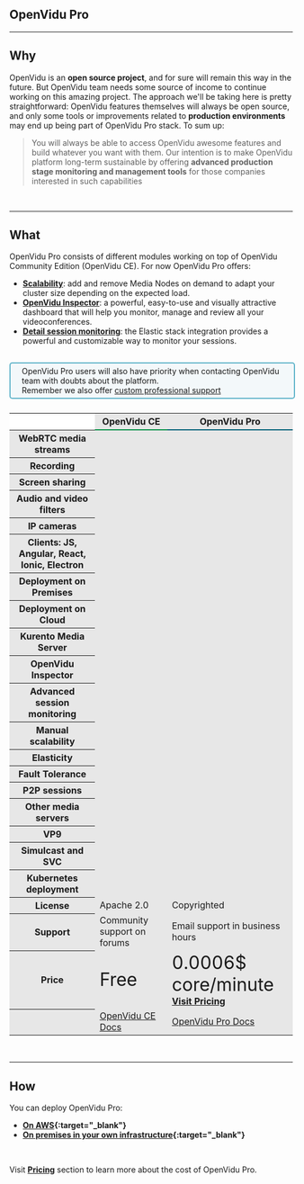 <h2 id="section-title">OpenVidu Pro</h2>
<hr>

## Why

OpenVidu is an **open source project**, and for sure will remain this way in the future. But OpenVidu team needs some source of income to continue working on this amazing project. The approach we'll be taking here is pretty straightforward: OpenVidu features themselves will always be open source, and only some tools or improvements related to **production environments** may end up being part of OpenVidu Pro stack. To sum up:
<br>

> You will always be able to access OpenVidu awesome features and build whatever you want with them. Our intention is to make OpenVidu platform long-term sustainable by offering **advanced production stage monitoring and management tools** for those companies interested in such capabilities

<br>

---

## What

OpenVidu Pro consists of different modules working on top of OpenVidu Community Edition (OpenVidu CE). For now OpenVidu Pro offers:

- **[Scalability](openvidu-pro/scalability/)**: add and remove Media Nodes on demand to adapt your cluster size depending on the expected load.
- **[OpenVidu Inspector](openvidu-pro/openvidu-inspector/)**: a powerful, easy-to-use and visually attractive dashboard that will help you monitor, manage and review all your videoconferences.
- **[Detail session monitoring](openvidu-pro/detailed-session-monitoring/)**: the Elastic stack integration provides a powerful and customizable way to monitor your sessions.

<div style="
    display: table;
    border: 2px solid #0088aa9e;
    border-radius: 5px;
    width: 100%;
    margin-top: 30px;
    margin-bottom: 25px;
    padding: 5px 0 5px 0;
    background-color: rgba(0, 136, 170, 0.04);"><div style="display: table-cell; vertical-align: middle">
    <i class="icon ion-android-alert" style="
    font-size: 50px;
    color: #0088aa;
    display: inline-block;
    padding-left: 25%;
"></i></div>
<div style="
    vertical-align: middle;
    display: table-cell;
    padding-left: 20px;
    padding-right: 20px;
    ">
	OpenVidu Pro users will also have priority when contacting OpenVidu team with doubts about the platform.<br>Remember we also offer <a href="https://openvidu.io/commercial" target="_blank">custom professional support</a>
</div>
</div>

<table class="table table-striped table-pricing" style="background: #e7e7e7">
    <thead>
        <tr>
            <th scope="col" style="background: #fff; border-bottom: 0px;"></th>
            <th scope="col" style=" border-bottom: 2px solid #049145;">OpenVidu CE</th>
            <th scope="col" style="border-bottom: 2px solid #005f76;">OpenVidu Pro</th>
        </tr>
    </thead>
    <tbody>
        <tr>
            <th scope="row">WebRTC media streams</th>
            <td><i class="icon ion-checkmark pricing-table-icon"></i></td>
            <td><i class="icon ion-checkmark pricing-table-icon"></i></td>
        </tr>
        <tr>
            <th scope="row">Recording</th>
            <td><i class="icon ion-checkmark pricing-table-icon"></i></td>
            <td><i class="icon ion-checkmark pricing-table-icon"></i></td>
        </tr>
        <tr>
            <th scope="row">Screen sharing</th>
            <td><i class="icon ion-checkmark pricing-table-icon"></i></td>
            <td><i class="icon ion-checkmark pricing-table-icon"></i></td>
        </tr>
        <tr>
            <th scope="row">Audio and video filters</th>
            <td><i class="icon ion-checkmark pricing-table-icon"></i></td>
            <td><i class="icon ion-checkmark pricing-table-icon"></i></td>
        </tr>
        <tr>
            <th scope="row">IP cameras</th>
            <td><i class="icon ion-checkmark pricing-table-icon"></i></td>
            <td><i class="icon ion-checkmark pricing-table-icon"></i></td>
        </tr>
        <tr>
            <th scope="row">Clients: JS, Angular, React, Ionic, Electron</th>
            <td><i class="icon ion-checkmark pricing-table-icon"></i></td>
            <td><i class="icon ion-checkmark pricing-table-icon"></i></td>
        </tr>
        <tr>
            <th scope="row">Deployment on Premises <i
                    class="icon ion-information-circled pricing-table-icon-info"
                    data-toggle="tooltip" data-placement="right"
                    title="Deploy OpenVidu in your own Linux server"></th>
            <td><i class="icon ion-checkmark pricing-table-icon"></i></td>
            <td><i class="icon ion-checkmark pricing-table-icon"></i></td>
        </tr>
        <tr>
            <th scope="row">Deployment on Cloud <i
                    class="icon ion-information-circled pricing-table-icon-info"
                    data-toggle="tooltip" data-placement="right"
                    title="Deploy OpenVidu in Amazon Web Services"></th>
            <td><i class="icon ion-checkmark pricing-table-icon"></i></td>
            <td><i class="icon ion-checkmark pricing-table-icon"></i></td>
        </tr>
        <tr>
            <th scope="row">Kurento Media Server <i
                    class="icon ion-information-circled pricing-table-icon-info"
                    data-toggle="tooltip" data-placement="right"
                    title="Support for Kurento as core media server"></th>
            <td><i class="icon ion-checkmark pricing-table-icon"></i></td>
            <td><i class="icon ion-checkmark pricing-table-icon"></i></td>
        </tr>
        <tr>
            <th scope="row">OpenVidu Inspector <i
                    class="icon ion-information-circled pricing-table-icon-info"
                    data-toggle="tooltip" data-placement="right"
                    title="A powerful, easy-to-use and visually attractive dashboard to help with session monitoring, management and historical data">
            </th>
            <td><i class="icon ion-close pricing-table-icon"></i></td>
            <td><i class="icon ion-checkmark pricing-table-icon"></i></td>
        </tr>
        <tr>
            <th scope="row">Advanced session monitoring <i
                    class="icon ion-information-circled pricing-table-icon-info"
                    data-toggle="tooltip" data-placement="right"
                    title="Elastic stack integration. Elasticsearch and Kibana provide advanced analysis capabilities">
            </th>
            <td><i class="icon ion-close pricing-table-icon"></i></td>
            <td><i class="icon ion-checkmark pricing-table-icon"></i></td>
        </tr>
        <tr>
            <th scope="row">Manual scalability <i
                    class="icon ion-information-circled pricing-table-icon-info"
                    data-toggle="tooltip" data-placement="right"
                    title="Increment or decrement the number of Media Nodes manually">
            </th>
            <td><i class="icon ion-close pricing-table-icon"></i></td>
            <td><i class="icon ion-checkmark pricing-table-icon"></i></td>
        </tr>
        <tr>
            <th scope="row">Elasticity<i
                    class="icon ion-information-circled pricing-table-icon-info"
                    data-toggle="tooltip" data-placement="right"
                    title="Increment or decrement the number of Media Nodes automatically according to user load">
            </th>
            <td><i class="icon ion-close pricing-table-icon"></i></td>
            <td><i class="icon ion-hammer pricing-table-icon" data-toggle="tooltip"
                    data-placement="right" title="Work in progress"></i></td>
        </tr>
        <tr>
            <th scope="row">Fault Tolerance <i
                    class="icon ion-information-circled pricing-table-icon-info"
                    data-toggle="tooltip" data-placement="right"
                    title="If a Media Node crashes, redirect automatically all streams to a new instance">
            </th>
            <td><i class="icon ion-close pricing-table-icon"></i></td>
            <td><i class="icon ion-hammer pricing-table-icon" data-toggle="tooltip"
                    data-placement="right" title="Work in progress"></i></td>
        </tr>
        <tr>
            <th scope="row">P2P sessions <i
                    class="icon ion-information-circled pricing-table-icon-info"
                    data-toggle="tooltip" data-placement="right"
                    title="Support for direct P2P sessions without a Media Node"></th>
            <td><i class="icon ion-close pricing-table-icon"></i></td>
            <td><i class="icon ion-hammer pricing-table-icon" data-toggle="tooltip"
                    data-placement="right" title="Work in progress"></i></td>
        </tr>
        <tr>
            <th scope="row">Other media servers<i
                    class="icon ion-information-circled pricing-table-icon-info"
                    data-toggle="tooltip" data-placement="right"
                    title="Support for other open-source media servers"></th>
            <td><i class="icon ion-close pricing-table-icon"></i></td>
            <td><i class="icon ion-hammer pricing-table-icon" data-toggle="tooltip"
                    data-placement="right" title="Work in progress"></i></td>
        </tr>
        <tr>
            <th scope="row">VP9<i
                    class="icon ion-information-circled pricing-table-icon-info"
                    data-toggle="tooltip" data-placement="right"
                    title="Advanced codec when supported by devices"></th>
            <td><i class="icon ion-close pricing-table-icon"></i></td>
            <td><i class="icon ion-hammer pricing-table-icon" data-toggle="tooltip"
                    data-placement="right" title="Work in progress"></i></td>
        </tr>
        <tr>
            <th scope="row">Simulcast and SVC<i
                    class="icon ion-information-circled pricing-table-icon-info"
                    data-toggle="tooltip" data-placement="right"
                    title="To provide improved quality"></th>
            <td><i class="icon ion-close pricing-table-icon"></i></td>
            <td><i class="icon ion-hammer pricing-table-icon" data-toggle="tooltip"
                    data-placement="right" title="Work in progress"></i></td>
        </tr>
        <tr>
            <th scope="row">Kubernetes deployment</th>
            <td><i class="icon ion-close pricing-table-icon"></i></td>
            <td><i class="icon ion-hammer pricing-table-icon" data-toggle="tooltip"
                    data-placement="right" title="Work in progress"></i></td>
        </tr>
        <tr>
            <th scope="row">License</th>
            <td>Apache 2.0</td>
            <td>Copyrighted</td>
        </tr>
        <tr>
            <th scope="row">Support</th>
            <td>Community support on forums</td>
            <td>Email support in business hours</td>
        </tr>
        <tr>
            <th scope="row">Price</th>
            <td><span style="font-size: 2em">Free</span></td>
            <td><span style="font-size: 2em">0.0006$ core/minute</span><br>
                <span style="font-size: 1em"><a href="https://openvidu.io/pricing" target="_blank"><strong>Visit Pricing</strong></a></span>
            </td>
    </div>
    </tr>
    <tr>
    <th scope="row"></th>
    <td><a href="/" class="btn-primary btn-scroll try-now-btn" target="_blank">
        OpenVidu CE Docs</a></td>
        <td><a href="openvidu-pro/" class="btn-primary btn-scroll pro-btn" target="_blank">
        OpenVidu Pro Docs</a></td>
        </tr>
    </tbody>
</table>

<br>

---

## How

You can deploy OpenVidu Pro:

- **[On AWS](openvidu-pro/deployment/aws){:target="_blank"}**
- **[On premises in your own infrastructure](openvidu-pro/deployment/on-premises/){:target="_blank"}**

<br>

Visit <a href="https://openvidu.io/pricing" target="_blank"><strong>Pricing</strong></a> section to learn more about the cost of OpenVidu Pro.

<br>